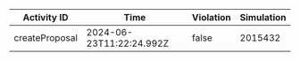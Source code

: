 | Activity ID | Time | Violation | Simulation |
| --- | --- | --- | --- |
| createProposal | 2024-06-23T11:22:24.992Z | false | 2015432 |